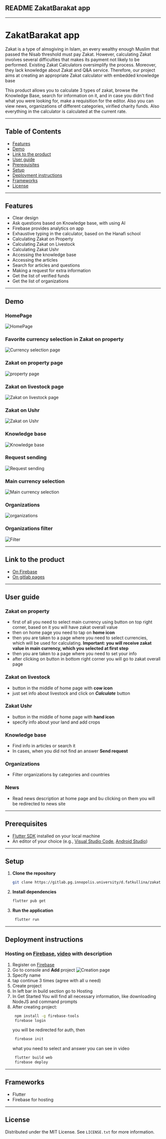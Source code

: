 ## README ZakatBarakat app

---

# ZakatBarakat app  

Zakat is a type of almsgiving in Islam, an every wealthy enough Muslim that passed the Nisab threshold must pay Zakat. However, calculating Zakat involves several difficulties that makes its payment not likely to be performed. Existing Zakat Calculators oversimplify the process. Moreover, they lack knowledge about Zakat and Q&A service. Therefore, our project aims at creating an appropriate Zakat calculator with embedded knowledge base

This product allows you to calculate 3 types of zakat, browse the Knowledge Base, search for information on it, and in case you didn't find what you were looking for, make a requisition for the editor. Also you can view news, organizations of different categories, virified charity funds. Also everything in the calculator is calculated at the current rate.

---

## Table of Contents

- [Features](#features)
- [Demo](#demo)
- [Link to the product](#link-to-the-product)
- [User guide](#user-guide)
- [Prerequisites](#prerequisites)
- [Setup](#setup)
- [Deployment instructions](#deployment-instructions)
- [Frameworks](#frameworks)
- [License](#license)
---

## Features

- Clear design
- Ask questions based on Knowledge base, with using AI
- Firebase provides analytics on app
- Exhaustive typing in the calculator, based on the Hanafi school
- Calculating Zakat on Property
- Calculating Zakat on Livestock
- Calculating Zakat Ushr
- Accessing the knowledge base 
- Accessing the articles 
- Search for articles and questions
- Making a request for extra information
- Get the list of verified funds
- Get the list of organizations
---
## Demo

### HomePage
![HomePage](demo/homepage.png)
### Favorite currency selection in Zakat on property
![Currency selection page](demo/currency_selection.png)
### Zakat on property page
![property page](demo/property.png)
### Zakat on livestock page
![Zakat on livestock page](demo/livestock.png)
### Zakat on Ushr
![Zakat on Ushr](demo/ushr.png)
### Knowledge base
![Knowledge base](demo/base.png)
### Request sending
![Request sending](demo/request.png)
### Main currency selection
![Main currency selection](demo/maincurrency.png)
### Organizations
![organizations](demo/organizations.png)
### Organizations filter
![Filter](demo/filter.png)

---

## Link to the product
- [On Firebase](https://zakatbarakat-5dc48.web.app/#/home)
- [On gitlab pages](https://zakatcalcteam55-d-fatkullina-74cb57c84a15054e0fcde5bfea4973a996.pages.pg.innopolis.university/)

---

## User guide
### Zakat on property
- first of all you need to select main currency using button on top right corner, based on it you will have zakat overall value
- then on home page you need to tap on **home icon**
- then you are taken to a page where you need to select currencies, which will be used for calculating. **Important: you will receive zakat value in main currency, which you selected at first step**
- then you are taken to a page where you need to set your info
- after clicking on button in bottom right corner you will go to zakat overall page

### Zakat on livestock
- button in the middle of home page with **cow icon**
- just set info about livestock and click on ***Calculate*** button

### Zakat Ushr
- button in the middle of home page with **hand icon**
- specify info about your land and add crops

### Knowledge base
- Find info in articles or search it
- In cases, when you did not find an answer **Send request**

### Organizations
- Filter organizations by categories and countries

### News
- Read news description at home page and bu clicking on them you will be redirected to news site


---
## Prerequisites

- [Flutter SDK](https://flutter.dev/docs/get-started/install) installed on your local machine
- An editor of your choice (e.g., [Visual Studio Code](https://code.visualstudio.com/), [Android Studio](https://developer.android.com/studio))

---

## Setup

1. **Clone the repository**

   ```sh
   git clone https://gitlab.pg.innopolis.university/d.fatkullina/zakatcalcteam55.git
   ```

2. **Install dependencies**

   ```sh
   flutter pub get
   ```

3. **Run the application**

    ```sh
     flutter run
    ```
---

## Deployment instructions

### Hosting on [Firebase](https://firebase.google.com/), [video](https://www.youtube.com/watch?v=OwO0oPcCeX0&ab_channel=AdityaThakur) with description
1. Register on [Firebase](https://firebase.google.com/)
2. Go to console and **Add** project
![Creation page](demo/deploy_firebase_creation.png)
3. Specify name
4. tap continue 3 times (agree with all u need)
5. Create project
6. In left bar in build section go to Hosting
7. In Get Started You will find all necessary information, like downloading NodeJS and command prompts
8. After creating project:
    ```sh
     npm install -g firebase-tools
     firebase login
    ```
    you will be redirected for auth, then
    ```sh
     firebase init 
    ```
    what you need to select and answer you can see in video 
    ```sh
     flutter build web
     firebase deploy 
    ```
---

## Frameworks

- Flutter
- Firebase for hosting
---

## License
Distributed under the MIT License. See `LICENSE.txt` for more information.

